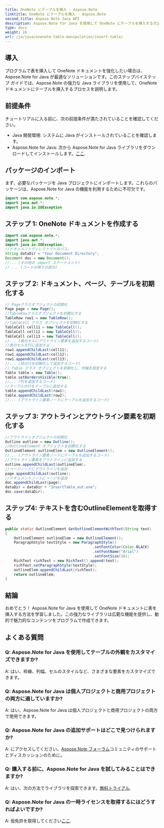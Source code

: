 ```yaml
---
title: OneNote にテーブルを挿入 - Aspose.Note
linktitle: OneNote にテーブルを挿入 - Aspose.Note
second_title: Aspose.Note Java API
description: Aspose.Note for Java を使用して OneNote にテーブルを挿入する方法を学びます。動的コンテンツ作成のためのステップバイステップのガイド。ドキュメントを簡単に強化します。
type: docs
weight: 16
url: /ja/java/onenote-table-manipulation/insert-table/
---
```

## 導入
プログラムで表を挿入して OneNote ドキュメントを強化したい場合は、Aspose.Note for Java が最適なソリューションです。このステップバイステップ ガイドでは、Aspose.Note の強力な Java ライブラリを使用して、OneNote ドキュメントにテーブルを挿入するプロセスを説明します。
## 前提条件
チュートリアルに入る前に、次の前提条件が満たされていることを確認してください。
- Java 開発環境: システムに Java がインストールされていることを確認します。
-  Aspose.Note for Java: 次から Aspose.Note for Java ライブラリをダウンロードしてインストールします。[ここ](https://releases.aspose.com/note/java/).
## パッケージのインポート
まず、必要なパッケージを Java プロジェクトにインポートします。これらのパッケージは、Aspose.Note for Java の機能を利用するために不可欠です。
```java
import com.aspose.note.*;
import java.awt.*;
import java.io.IOException
```

## ステップ 1: OneNote ドキュメントを作成する
```java
import com.aspose.note.*;
import java.awt.*;
import java.io.IOException;
//ドキュメントディレクトリへのパス。
String dataDir = "Your Document Directory";
Document doc = new Document();
//... (その他の import ステートメント)
// ... (コードの残りの部分)
```
## ステップ 2: ドキュメント、ページ、テーブルを初期化する
```java
// Pageクラスオブジェクトの初期化
Page page = new Page();
//TableRowクラスオブジェクトを初期化する
TableRow row1 = new TableRow();
//TableCell クラス オブジェクトを初期化する
TableCell cell11 = new TableCell();
TableCell cell12 = new TableCell();
TableCell cell13 = new TableCell();
//... (表のセルにアウトライン要素を追加するコード)
//表のセルを行に追加する
row1.appendChildLast(cell11);
row1.appendChildLast(cell12);
row1.appendChildLast(cell13);
//... (他の行を初期化して追加するコード)
// Table クラス オブジェクトを初期化し、列幅を設定する
Table table = new Table();
table.setBordersVisible(true);
//... (列を追加するコード)
//テーブルの行をテーブルに追加する
table.appendChildLast(row1);
table.appendChildLast(row2);
//... (アウトライン要素ノードにテーブルを追加するコード)
```
## ステップ 3: アウトラインとアウトライン要素を初期化する
```java
//アウトラインオブジェクトの初期化
Outline outline = new Outline();
//OutlineElement オブジェクトを初期化する
OutlineElement outlineElem = new OutlineElement();
//... (アウトライン要素ノードにテーブルを追加するコード)
//アウトライン要素をアウトラインに追加する
outline.appendChildLast(outlineElem);
//ページノードにアウトラインを追加
page.appendChildLast(outline);
//ドキュメントノードにページを追加
doc.appendChildLast(page);
dataDir = dataDir + "InsertTable_out.one";
doc.save(dataDir);
```
## ステップ4: テキストを含むOutlineElementを取得する
```java
public static OutlineElement GetOutlineElementWithText(String text)
{
    OutlineElement outlineElem = new OutlineElement();
    ParagraphStyle textStyle = new ParagraphStyle()
                                        .setFontColor(Color.BLACK)
                                        .setFontName("Arial")
                                        .setFontSize(10);
    RichText richText = new RichText().append(text);
    richText.setParagraphStyle(textStyle);
    outlineElem.appendChildLast(richText);
    return outlineElem;
} 
```
## 結論
おめでとう！ Aspose.Note for Java を使用して OneNote ドキュメントに表を挿入する方法を学習しました。この強力なライブラリは広範な機能を提供し、動的で魅力的なコンテンツをプログラムで作成できます。
## よくある質問
### Q: Aspose.Note for Java を使用してテーブルの外観をカスタマイズできますか?
A: はい、枠線、列幅、セルのスタイルなど、さまざまな要素をカスタマイズできます。
### Q: Aspose.Note for Java は個人プロジェクトと商用プロジェクトの両方に適していますか?
A: はい、Aspose.Note for Java は個人プロジェクトと商用プロジェクトの両方で使用できます。
### Q: Aspose.Note for Java の追加サポートはどこで見つけられますか?
 A: にアクセスしてください。[Aspose.Note フォーラム](https://forum.aspose.com/c/note/28)コミュニティのサポートとディスカッションのために。
### Q: 購入する前に、Aspose.Note for Java を試してみることはできますか?
 A: はい、次の方法でライブラリを探索できます。[無料トライアル](https://releases.aspose.com/).
### Q: Aspose.Note for Java の一時ライセンスを取得するにはどうすればよいですか?
 A: 仮免許を取得してください[ここ](https://purchase.aspose.com/temporary-license/).